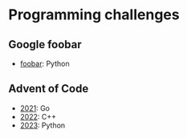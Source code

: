 # Programming challenges

## Google foobar

* [foobar](foobar): Python

## Advent of Code

* [2021](advent-of-code/2021/go): Go
* [2022](advent-of-code/2022/cpp): C++
* [2023](advent-of-code/2023/python): Python

